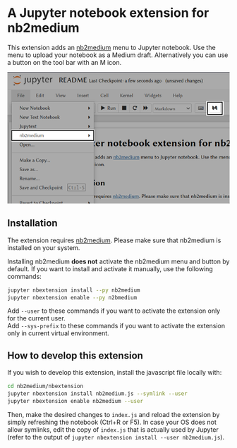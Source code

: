# A Jupyter notebook extension for nb2medium

This extension adds an [nb2medium](https://github.com/lucharo/nb2medium/blob/master/README.md) menu to Jupyter notebook. Use the menu to upload your notebook as a Medium draft. Alternatively you can use a button on the tool bar with an M icon.

![](menu_and_button.png)

## Installation

The extension requires [nb2medium](https://github.com/lucharo/nb2medium/blob/master/README.md). Please make sure that nb2medium is installed on your system. 

Installing nb2medium **does not** activate the nb2medium menu and button by default. If you want to install and activate it manually, use the following commands:

```bash
jupyter nbextension install --py nb2medium
jupyter nbextension enable --py n2bmedium
```

Add `--user` to these commands if you want to activate the extension only for the current user.\
Add `--sys-prefix` to these commands if you want to activate the extension only in current virtual environment.

## How to develop this extension

If you wish to develop this extension, install the javascript file locally with:

```bash
cd nb2medium/nbextension
jupyter nbextension install nb2medium.js --symlink --user
jupyter nbextension enable nb2medium --user
```

Then, make the desired changes to `index.js` and reload the extension by simply refreshing the notebook (Ctrl+R or F5). In case your OS does not allow symlinks, edit the copy of `index.js` that is actually used by Jupyter (refer to the output of `jupyter nbextension install --user nb2medium.js`).

